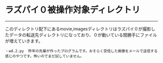 # ラズパイ０被操作対象ディレクトリ
***
このディレクトリ配下にあるmovie,imagesディレクトリはラズパイ０が撮影したデータの転送先ディレクトリになっており、０が動いている間勝手にファイルが増えていきます。
```
・wd.2.py  昨年の先輩が作ったプログラムです。おそらく受信した画像をメールで送信する感じのやつです。怖いのでまだ試していません。
```
